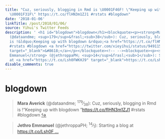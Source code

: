 ```yaml
---
title: "Cuz, seriously, blogging in Rmd is \U0001F46F! \"Keeping up with blogdown
  \U0001F31F\" https://t.co/flHN3m1ZJ1 #rstats #blogdown"
date: '2018-01-06'
linkTitle: /post/2018/01/06/
source: Yihui's Twitter Feeds
description: ' <h1 id="blogdown">blogdown</h1><blockquote><p><strong>Mara Averick</strong>
  (@dataandme; <sup>179</sup>&frasl;<sub>38</sub>): Cuz, seriously, blogging in Rmd
  is !&ldquo;Keeping up with blogdown &rdquo;<a href="https://t.co/flHN3m1ZJ1" target="_blank">https://t.co/flHN3m1ZJ1</a>
  #rstats #blogdown <a href="https://twitter.com/xieyihui/status/949115488386330625"
  target="_blank">&#8618;</a></p></blockquote><!-- --><blockquote><p><strong>Jethro
  Emmanuel</strong> (@jethroppaPH; <sup>14</sup>&frasl;<sub>1</sub>): Starting a blog
  at <a href="https://t.co/Lsh0FWKHJ9" target="_blank">https://t.co/Lsh0F ...'
disable_comments: true
---
```

 <h1 id="blogdown">blogdown</h1><blockquote><p><strong>Mara Averick</strong> (@dataandme; <sup>179</sup>&frasl;<sub>38</sub>): Cuz, seriously, blogging in Rmd is !&ldquo;Keeping up with blogdown &rdquo;<a href="https://t.co/flHN3m1ZJ1" target="_blank">https://t.co/flHN3m1ZJ1</a> #rstats #blogdown <a href="https://twitter.com/xieyihui/status/949115488386330625" target="_blank">&#8618;</a></p></blockquote><!-- --><blockquote><p><strong>Jethro Emmanuel</strong> (@jethroppaPH; <sup>14</sup>&frasl;<sub>1</sub>): Starting a blog at <a href="https://t.co/Lsh0FWKHJ9" target="_blank">https://t.co/Lsh0F ...